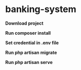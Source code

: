 # banking-system

**Download project**

**Run composer install**

**Set credential in .env file**

**Run php artisan migrate**

**Run php artisan serve**
